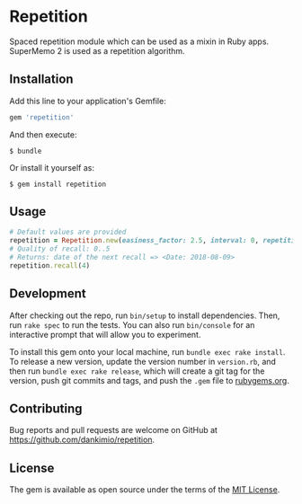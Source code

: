 # Repetition

Spaced repetition module which can be used as a mixin in Ruby apps. SuperMemo 2 is used as a repetition algorithm.

## Installation

Add this line to your application's Gemfile:

```ruby
gem 'repetition'
```

And then execute:

    $ bundle

Or install it yourself as:

    $ gem install repetition

## Usage

```ruby
# Default values are provided
repetition = Repetition.new(easiness_factor: 2.5, interval: 0, repetitions: 0)
# Quality of recall: 0..5
# Returns: date of the next recall => <Date: 2018-08-09>
repetition.recall(4)
```

## Development

After checking out the repo, run `bin/setup` to install dependencies. Then, run `rake spec` to run the tests. You can also run `bin/console` for an interactive prompt that will allow you to experiment.

To install this gem onto your local machine, run `bundle exec rake install`. To release a new version, update the version number in `version.rb`, and then run `bundle exec rake release`, which will create a git tag for the version, push git commits and tags, and push the `.gem` file to [rubygems.org](https://rubygems.org).

## Contributing

Bug reports and pull requests are welcome on GitHub at https://github.com/dankimio/repetition.

## License

The gem is available as open source under the terms of the [MIT License](https://opensource.org/licenses/MIT).
